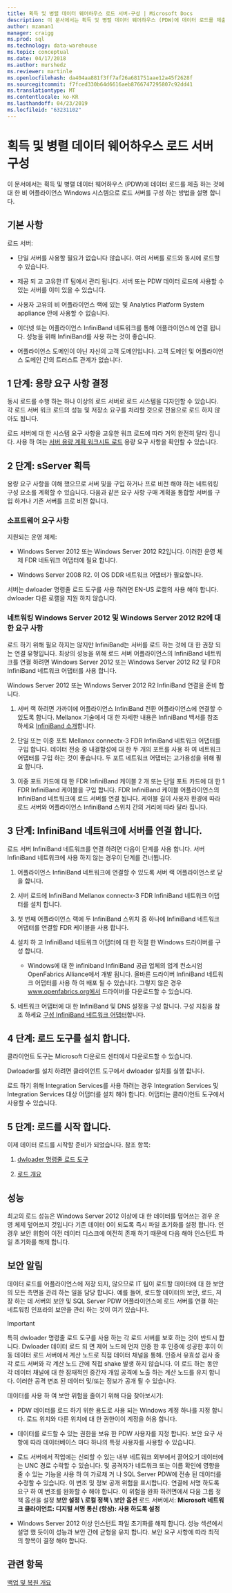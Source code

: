 ```yaml
---
title: 획득 및 병렬 데이터 웨어하우스 로드 서버-구성 | Microsoft Docs
description: 이 문서에서는 획득 및 병렬 데이터 웨어하우스 (PDW)에 데이터 로드를 제출 하는 것에 대 한 비 어플라이언스 Windows 시스템으로 로드 서버를 구성 하는 방법을 설명 합니다.
author: mzaman1
manager: craigg
ms.prod: sql
ms.technology: data-warehouse
ms.topic: conceptual
ms.date: 04/17/2018
ms.author: murshedz
ms.reviewer: martinle
ms.openlocfilehash: da404aa881f3ff7af26a681751aae12a45f2628f
ms.sourcegitcommit: f7fced330b64d6616aeb8766747295807c92dd41
ms.translationtype: MT
ms.contentlocale: ko-KR
ms.lasthandoff: 04/23/2019
ms.locfileid: "63231102"
---
```

# <a name="acquire-and-configure-a-loading-server-for-parallel-data-warehouse"></a>획득 및 병렬 데이터 웨어하우스 로드 서버 구성
이 문서에서는 획득 및 병렬 데이터 웨어하우스 (PDW)에 데이터 로드를 제출 하는 것에 대 한 비 어플라이언스 Windows 시스템으로 로드 서버를 구성 하는 방법을 설명 합니다.  
  
## <a name="Basics"></a>기본 사항  
로드 서버:  
  
-   단일 서버를 사용할 필요가 없습니다 않습니다. 여러 서버를 로드와 동시에 로드할 수 있습니다.  
  
-   제공 되 고 고유한 IT 팀에서 관리 됩니다. 서버 또는 PDW 데이터 로드에 사용할 수 있는 서버를 이미 있을 수 있습니다.  
  
-   사용자 고유의 비 어플라이언스 랙에 있는 및 Analytics Platform System appliance 안에 사용할 수 없습니다.  
  
-   이더넷 또는 어플라이언스 InfiniBand 네트워크를 통해 어플라이언스에 연결 됩니다. 성능을 위해 InfiniBand를 사용 하는 것이 좋습니다.  
  
-   어플라이언스 도메인이 아닌 자신의 고객 도메인입니다. 고객 도메인 및 어플라이언스 도메인 간의 트러스트 관계가 없습니다.  
  
## <a name="Step1"></a>1 단계: 용량 요구 사항 결정  
동시 로드를 수행 하는 하나 이상의 로드 서버로 로드 시스템을 디자인할 수 있습니다. 각 로드 서버 워크 로드의 성능 및 저장소 요구를 처리할 것으로 전용으로 로드 하지 않아도 됩니다.  
  
로드 서버에 대 한 시스템 요구 사항을 고유한 워크 로드에 따라 거의 완전히 달라 집니다. 사용 하 여는 [서버 용량 계획 워크시트 로드](loading-server-capacity-planning-worksheet.md) 용량 요구 사항을 확인할 수 있습니다.  
  
## <a name="Step2"></a>2 단계: sServer 획득  
용량 요구 사항을 이해 했으므로 서버 및을 구입 하거나 프로 비전 해야 하는 네트워킹 구성 요소를 계획할 수 있습니다. 다음과 같은 요구 사항 구매 계획을 통합할 서버를 구입 하거나 기존 서버를 프로 비전 합니다.  
  
### <a name="R"></a>소프트웨어 요구 사항  
지원되는 운영 체제:  
  
-   Windows Server 2012 또는 Windows Server 2012 R2입니다. 이러한 운영 체제 FDR 네트워크 어댑터에 필요 합니다.  
  
-   Windows Server 2008 R2. 이 OS DDR 네트워크 어댑터가 필요합니다.  
  
서버는 dwloader 명령줄 로드 도구를 사용 하려면 EN-US 로캘의 사용 해야 합니다. dwloader 다른 로캘을 지원 하지 않습니다.  
  
### <a name="networking-requirements-for-windows-server-2012-and-windows-server-2012-r2"></a>네트워킹 Windows Server 2012 및 Windows Server 2012 R2에 대 한 요구 사항  
로드 하기 위해 필요 하지는 않지만 InfiniBand는 서버를 로드 하는 것에 대 한 권장 되는 연결 유형입니다. 최상의 성능을 위해 로드 서버 어플라이언스의 InfiniBand 네트워크를 연결 하려면 Windows Server 2012 또는 Windows Server 2012 R2 및 FDR InfiniBand 네트워크 어댑터를 사용 합니다.  
  
Windows Server 2012 또는 Windows Server 2012 R2 InfiniBand 연결을 준비 합니다.  
  
1.  서버 랙 하려면 가까이에 어플라이언스 InfiniBand 전환 어플라이언스에 연결할 수 있도록 합니다. Mellanox 기술에서 대 한 자세한 내용은 InfiniBand 백서를 참조 하세요 [InfiniBand 소개](https://www.mellanox.com/pdf/whitepapers/IB_Intro_WP_190.pdf)합니다.  
  
2.  단일 또는 이중 포트 Mellanox connectx-3 FDR InfiniBand 네트워크 어댑터를 구입 합니다. 데이터 전송 중 내결함성에 대 한 두 개의 포트를 사용 하 여 네트워크 어댑터를 구입 하는 것이 좋습니다. 두 포트 네트워크 어댑터는 고가용성을 위해 필요 합니다.  
  
3.  이중 포트 카드에 대 한 FDR InfiniBand 케이블 2 개 또는 단일 포트 카드에 대 한 1 FDR InfiniBand 케이블을 구입 합니다. FDR InfiniBand 케이블 어플라이언스의 InfiniBand 네트워크에 로드 서버를 연결 됩니다. 케이블 길이 사용자 환경에 따라 로드 서버와 어플라이언스 InfiniBand 스위치 간의 거리에 따라 달라 집니다.  
  
## <a name="Step3"></a>3 단계: InfiniBand 네트워크에 서버를 연결 합니다.  
로드 서버 InfiniBand 네트워크를 연결 하려면 다음이 단계를 사용 합니다. 서버 InfiniBand 네트워크에 사용 하지 않는 경우이 단계를 건너뜁니다.  
  
1.  어플라이언스 InfiniBand 네트워크에 연결할 수 있도록 서버 랙 어플라이언스로 닫을 합니다.  
  
2.  서버 로드에 InfiniBand Mellanox connectx-3 FDR InfiniBand 네트워크 어댑터를 설치 합니다.  
  
3.  첫 번째 어플라이언스 랙에 두 InfiniBand 스위치 중 하나에 InfiniBand 네트워크 어댑터를 연결할 FDR 케이블을 사용 합니다.  
  
4.  설치 하 고 InfiniBand 네트워크 어댑터에 대 한 적절 한 Windows 드라이버를 구성 합니다.  
  
    -   Windows에 대 한 infiniband InfiniBand 공급 업체의 업계 컨소시엄 OpenFabrics Alliance에서 개발 됩니다.  올바른 드라이버 InfiniBand 네트워크 어댑터를 사용 하 여 배포 될 수 있습니다. 그렇지 않은 경우 www.openfabrics.org에서 드라이버를 다운로드할 수 있습니다.  
  
5.  네트워크 어댑터에 대 한 InfiniBand 및 DNS 설정을 구성 합니다. 구성 지침을 참조 하세요 [구성 InfiniBand 네트워크 어댑터](configure-infiniband-network-adapters.md)합니다.  
  
## <a name="Step4"></a>4 단계: 로드 도구를 설치 합니다.  
클라이언트 도구는 Microsoft 다운로드 센터에서 다운로드할 수 있습니다. 

Dwloader를 설치 하려면 클라이언트 도구에서 dwloader 설치를 실행 합니다.
  
로드 하기 위해 Integration Services를 사용 하려는 경우 Integration Services 및 Integration Services 대상 어댑터를 설치 해야 합니다. 어댑터는 클라이언트 도구에서 사용할 수 있습니다.

<!-- To install the des[Install Integration Services Destination Adapters](install-integration-services-destination-adapters.md). 
--> 
  
## <a name="Step5"></a>5 단계: 로드를 시작 합니다.  
이제 데이터 로드를 시작할 준비가 되었습니다. 참조 항목:  
  
1.  [dwloader 명령줄 로드 도구](dwloader.md)  
  
2.  [로드 개요](load-overview.md)  
  
## <a name="performance"></a>성능  
최고의 로드 성능은 Windows Server 2012 이상에 대 한 데이터를 덮어쓰는 경우 운영 체제 덮어쓰지 것입니다 기존 데이터 0이 되도록 즉시 파일 초기화를 설정 합니다. 인 경우 보안 위험이 이전 데이터 디스크에 여전히 존재 하기 때문에 다음 해야 인스턴트 파일 초기화를 해제 합니다.  
  
## <a name="Security"></a>보안 알림  
데이터 로드를 어플라이언스에 저장 되지, 않으므로 IT 팀이 로드할 데이터에 대 한 보안의 모든 측면을 관리 하는 일을 담당 합니다. 예를 들어, 로드할 데이터의 보안, 로드, 저장 하는 데 서버의 보안 및 SQL Server PDW 어플라이언스에 로드 서버를 연결 하는 네트워킹 인프라의 보안을 관리 하는 것이 여기 있습니다.  
  
> [!IMPORTANT]  
> 특히 dwloader 명령줄 로드 도구를 사용 하는 각 로드 서버를 보호 하는 것이 반드시 합니다. Dwloader 데이터 로드 되 면 제어 노드에 먼저 인증 한 후 인증에 성공한 후이 이동 데이터 로드 서버에서 계산 노드로 직접 데이터 채널을 통해. 인증서 유효성 검사 중 각 로드 서버와 각 계산 노드 간에 직접 shake 발생 하지 않습니다. 이 로드 하는 동안 각 데이터 채널에 대 한 잠재적인 중간자 개입 공격에 노출 하는 계산 노드를 유지 합니다. 이러한 공격 변조 된 데이터 및/또는 정보가 공개 될 수 있습니다.  
  
데이터를 사용 하 여 보안 위험을 줄이기 위해 다음 찾아보시기:  
  
-   PDW 데이터를 로드 하기 위한 용도로 사용 되는 Windows 계정 하나를 지정 합니다. 로드 위치와 다른 위치에 대 한 권한이이 계정을 허용 합니다.  
  
-   데이터를 로드할 수 있는 권한을 보유 한 PDW 사용자를 지정 합니다. 보안 요구 사항에 따라 데이터베이스 마다 하나의 특정 사용자를 사용할 수 있습니다.  
  
-   로드 서버에서 작업에는 신뢰할 수 있는 내부 네트워크 외부에서 끌어오기 데이터에는 UNC 경로 수락할 수 있습니다. 및 공격자가 네트워크 또는 이름 확인에 영향을 줄 수 있는 기능을 사용 하 여 가로채 거 나 SQL Server PDW에 전송 된 데이터를 수정할 수 있습니다. 이 변조 및 정보 공개 위험을 표시합니다. 연결에 서명 하도록 요구 하 여 변조를 완화할 수 해야 합니다. 이 위험을 완화 하려면에서 다음 그룹 정책 옵션을 설정 **보안 설정 \ 로컬 정책 \ 보안 옵션** 로드 서버에서:  **Microsoft 네트워크 클라이언트: 디지털 서명 통신 (항상): 사용 하도록 설정**  
  
-   Windows Server 2012 이상 인스턴트 파일 초기화를 해제 합니다. 성능 섹션에서 설명 했 듯이이 성능과 보안 간에 균형을 유지 합니다. 보안 요구 사항에 따라 최적의 항목이 결정 해야 합니다.  
  
## <a name="see-also"></a>관련 항목  
[백업 및 복원 개요](backup-and-restore-overview.md)  
  

